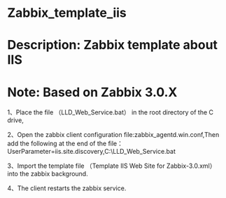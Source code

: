 # Zabbix_template_iis
# Description: Zabbix template about IIS
# Note: Based on Zabbix 3.0.X
1、Place the file （LLD_Web_Service.bat） in the root directory of the C drive,

2、Open the zabbix client configuration file:zabbix_agentd.win.conf,Then add the following at the end of the file：
UserParameter=iis.site.discovery,C:\LLD_Web_Service.bat

3、Import the template file （Template IIS Web Site for Zabbix-3.0.xml） into the zabbix background.

4、The client restarts the zabbix service.
